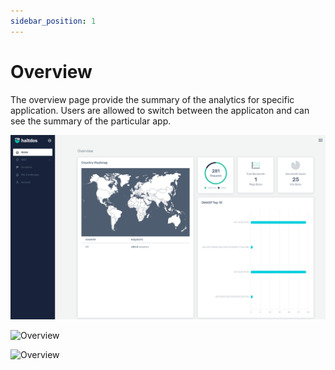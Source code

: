```yaml
---
sidebar_position: 1
---
```

# Overview

The overview page provide the summary of the analytics for specific application. Users are allowed to switch between the applicaton and can see the summary of the particular app.

![Overview](/img/community-waf/overview_1.png)

![Overview](/img/community-waf/overview2.png)

![Overview](/img/community-waf/overview3.png)
